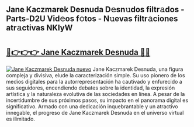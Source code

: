 ## Jane Kaczmarek Desnuda D𝚎sn𝚞dos filtr𝚊dos - Parts-D2U Vid𝚎os f𝚘tos - N𝚞evas filtr𝚊ciones atr𝚊ctivas NKIyW

# <h2><a href="http://mb1yxf.tromn.icu/?c=Jane+Kaczmarek+Desnuda">🔗👉👉👉 Jane Kaczmarek Desnuda 🔗🔗</a></h2>

[![Jane Kaczmarek Desnuda nuevo](https://i.imgur.com/pEAQMta.gif)](http://mb1yxf.tromn.icu/?c=Jane+Kaczmarek+Desnuda)
Jane Kaczmarek Desnuda, una figura compleja y divisiva, elude la caracterización simple. Su uso pionero de los medios digitales para la autorrepresentación ha cautivado y enfurecido a sus seguidores, encendiendo debates sobre la identidad, la expresión artística y la naturaleza evolutiva de las sociedades en línea. A pesar de la incertidumbre de sus próximos pasos, su impacto en el panorama digital es significativo. Armado con una dedicación inquebrantable y un atractivo innegable, el progreso de Jane Kaczmarek Desnuda en el universo virtual es ilimitado.
